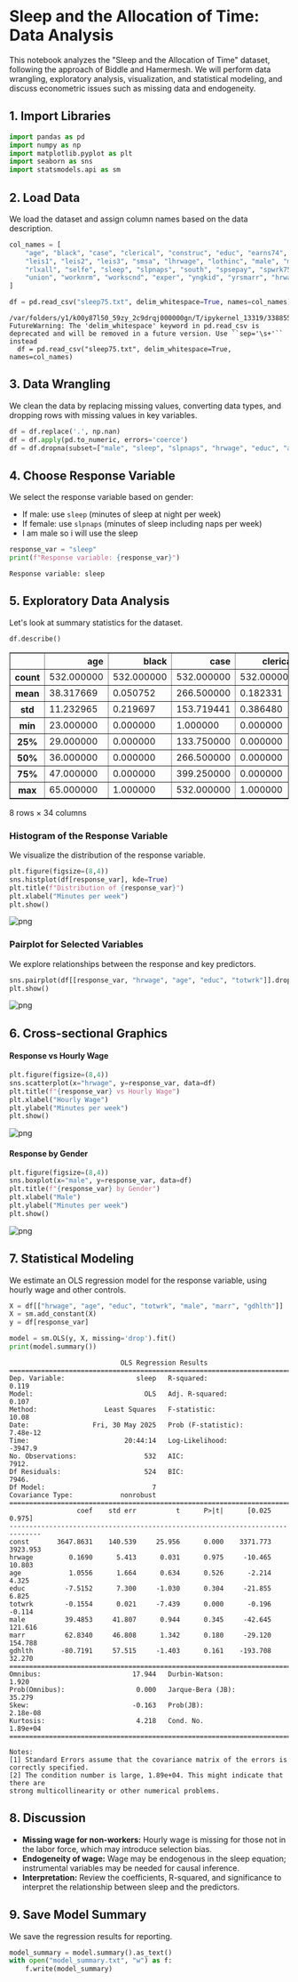 # Sleep and the Allocation of Time: Data Analysis

This notebook analyzes the "Sleep and the Allocation of Time" dataset, following the approach of Biddle and Hamermesh. We will perform data wrangling, exploratory analysis, visualization, and statistical modeling, and discuss econometric issues such as missing data and endogeneity.

## 1. Import Libraries


```python
import pandas as pd
import numpy as np
import matplotlib.pyplot as plt
import seaborn as sns
import statsmodels.api as sm
```

## 2. Load Data

We load the dataset and assign column names based on the data description.



```python
col_names = [
    "age", "black", "case", "clerical", "construc", "educ", "earns74", "gdhlth", "inlf",
    "leis1", "leis2", "leis3", "smsa", "lhrwage", "lothinc", "male", "marr", "prot",
    "rlxall", "selfe", "sleep", "slpnaps", "south", "spsepay", "spwrk75", "totwrk",
    "union", "worknrm", "workscnd", "exper", "yngkid", "yrsmarr", "hrwage", "agesq"
]

df = pd.read_csv("sleep75.txt", delim_whitespace=True, names=col_names)
```

    /var/folders/y1/k00y87l50_59zy_2c9drqj000000gn/T/ipykernel_13319/3388554324.py:8: FutureWarning: The 'delim_whitespace' keyword in pd.read_csv is deprecated and will be removed in a future version. Use ``sep='\s+'`` instead
      df = pd.read_csv("sleep75.txt", delim_whitespace=True, names=col_names)


## 3. Data Wrangling

We clean the data by replacing missing values, converting data types, and dropping rows with missing values in key variables.


```python
df = df.replace('.', np.nan)
df = df.apply(pd.to_numeric, errors='coerce')
df = df.dropna(subset=["male", "sleep", "slpnaps", "hrwage", "educ", "age"])
```

## 4. Choose Response Variable

We select the response variable based on gender:  
- If male: use `sleep` (minutes of sleep at night per week)  
- If female: use `slpnaps` (minutes of sleep including naps per week)
- I am male so i will use the sleep


```python
response_var = "sleep"
print(f"Response variable: {response_var}")
```

    Response variable: sleep


## 5. Exploratory Data Analysis

Let's look at summary statistics for the dataset.


```python
df.describe()
```




<div>
<style scoped>
    .dataframe tbody tr th:only-of-type {
        vertical-align: middle;
    }

    .dataframe tbody tr th {
        vertical-align: top;
    }

    .dataframe thead th {
        text-align: right;
    }
</style>
<table border="1" class="dataframe">
  <thead>
    <tr style="text-align: right;">
      <th></th>
      <th>age</th>
      <th>black</th>
      <th>case</th>
      <th>clerical</th>
      <th>construc</th>
      <th>educ</th>
      <th>earns74</th>
      <th>gdhlth</th>
      <th>inlf</th>
      <th>leis1</th>
      <th>...</th>
      <th>spwrk75</th>
      <th>totwrk</th>
      <th>union</th>
      <th>worknrm</th>
      <th>workscnd</th>
      <th>exper</th>
      <th>yngkid</th>
      <th>yrsmarr</th>
      <th>hrwage</th>
      <th>agesq</th>
    </tr>
  </thead>
  <tbody>
    <tr>
      <th>count</th>
      <td>532.000000</td>
      <td>532.000000</td>
      <td>532.000000</td>
      <td>532.000000</td>
      <td>532.000000</td>
      <td>532.000000</td>
      <td>532.000000</td>
      <td>532.000000</td>
      <td>532.0</td>
      <td>532.000000</td>
      <td>...</td>
      <td>532.000000</td>
      <td>532.000000</td>
      <td>532.000000</td>
      <td>532.000000</td>
      <td>532.000000</td>
      <td>532.000000</td>
      <td>532.000000</td>
      <td>532.000000</td>
      <td>532.000000</td>
      <td>532.000000</td>
    </tr>
    <tr>
      <th>mean</th>
      <td>38.317669</td>
      <td>0.050752</td>
      <td>266.500000</td>
      <td>0.182331</td>
      <td>0.030075</td>
      <td>12.731203</td>
      <td>9703.947368</td>
      <td>0.885338</td>
      <td>1.0</td>
      <td>4659.988722</td>
      <td>...</td>
      <td>0.524436</td>
      <td>2160.545113</td>
      <td>0.219925</td>
      <td>2130.272556</td>
      <td>30.272556</td>
      <td>19.586466</td>
      <td>0.140977</td>
      <td>11.176692</td>
      <td>5.082839</td>
      <td>1594.186090</td>
    </tr>
    <tr>
      <th>std</th>
      <td>11.232965</td>
      <td>0.219697</td>
      <td>153.719441</td>
      <td>0.386480</td>
      <td>0.170955</td>
      <td>2.693566</td>
      <td>8214.777772</td>
      <td>0.318913</td>
      <td>0.0</td>
      <td>892.359993</td>
      <td>...</td>
      <td>0.499873</td>
      <td>933.404842</td>
      <td>0.414585</td>
      <td>929.333193</td>
      <td>147.130248</td>
      <td>12.188339</td>
      <td>0.348326</td>
      <td>11.232971</td>
      <td>3.704385</td>
      <td>935.689295</td>
    </tr>
    <tr>
      <th>min</th>
      <td>23.000000</td>
      <td>0.000000</td>
      <td>1.000000</td>
      <td>0.000000</td>
      <td>0.000000</td>
      <td>1.000000</td>
      <td>0.000000</td>
      <td>0.000000</td>
      <td>1.0</td>
      <td>2090.000000</td>
      <td>...</td>
      <td>0.000000</td>
      <td>0.000000</td>
      <td>0.000000</td>
      <td>0.000000</td>
      <td>0.000000</td>
      <td>0.000000</td>
      <td>0.000000</td>
      <td>0.000000</td>
      <td>0.350000</td>
      <td>529.000000</td>
    </tr>
    <tr>
      <th>25%</th>
      <td>29.000000</td>
      <td>0.000000</td>
      <td>133.750000</td>
      <td>0.000000</td>
      <td>0.000000</td>
      <td>12.000000</td>
      <td>3500.000000</td>
      <td>1.000000</td>
      <td>1.0</td>
      <td>4102.750000</td>
      <td>...</td>
      <td>0.000000</td>
      <td>1611.000000</td>
      <td>0.000000</td>
      <td>1583.750000</td>
      <td>0.000000</td>
      <td>10.000000</td>
      <td>0.000000</td>
      <td>0.000000</td>
      <td>2.890002</td>
      <td>841.000000</td>
    </tr>
    <tr>
      <th>50%</th>
      <td>36.000000</td>
      <td>0.000000</td>
      <td>266.500000</td>
      <td>0.000000</td>
      <td>0.000000</td>
      <td>12.000000</td>
      <td>8250.000000</td>
      <td>1.000000</td>
      <td>1.0</td>
      <td>4595.000000</td>
      <td>...</td>
      <td>1.000000</td>
      <td>2300.000000</td>
      <td>0.000000</td>
      <td>2288.000000</td>
      <td>0.000000</td>
      <td>17.000000</td>
      <td>0.000000</td>
      <td>8.000000</td>
      <td>4.380000</td>
      <td>1296.000000</td>
    </tr>
    <tr>
      <th>75%</th>
      <td>47.000000</td>
      <td>0.000000</td>
      <td>399.250000</td>
      <td>0.000000</td>
      <td>0.000000</td>
      <td>15.000000</td>
      <td>13750.000000</td>
      <td>1.000000</td>
      <td>1.0</td>
      <td>5112.750000</td>
      <td>...</td>
      <td>1.000000</td>
      <td>2700.000000</td>
      <td>0.000000</td>
      <td>2652.250000</td>
      <td>0.000000</td>
      <td>29.000000</td>
      <td>0.000000</td>
      <td>18.250000</td>
      <td>6.210001</td>
      <td>2209.000000</td>
    </tr>
    <tr>
      <th>max</th>
      <td>65.000000</td>
      <td>1.000000</td>
      <td>532.000000</td>
      <td>1.000000</td>
      <td>1.000000</td>
      <td>17.000000</td>
      <td>42500.000000</td>
      <td>1.000000</td>
      <td>1.0</td>
      <td>7335.000000</td>
      <td>...</td>
      <td>1.000000</td>
      <td>6415.000000</td>
      <td>1.000000</td>
      <td>6415.000000</td>
      <td>1337.000000</td>
      <td>55.000000</td>
      <td>1.000000</td>
      <td>43.000000</td>
      <td>35.509990</td>
      <td>4225.000000</td>
    </tr>
  </tbody>
</table>
<p>8 rows × 34 columns</p>
</div>



### Histogram of the Response Variable

We visualize the distribution of the response variable.



```python
plt.figure(figsize=(8,4))
sns.histplot(df[response_var], kde=True)
plt.title(f"Distribution of {response_var}")
plt.xlabel("Minutes per week")
plt.show()
```


    
![png](main_files/main_12_0.png)
    


### Pairplot for Selected Variables

We explore relationships between the response and key predictors.



```python
sns.pairplot(df[[response_var, "hrwage", "age", "educ", "totwrk"]].dropna())
plt.show()
```


    
![png](main_files/main_14_0.png)
    



## 6. Cross-sectional Graphics

#### Response vs Hourly Wage


```python
plt.figure(figsize=(8,4))
sns.scatterplot(x="hrwage", y=response_var, data=df)
plt.title(f"{response_var} vs Hourly Wage")
plt.xlabel("Hourly Wage")
plt.ylabel("Minutes per week")
plt.show()
```


    
![png](main_files/main_16_0.png)
    



#### Response by Gender


```python
plt.figure(figsize=(8,4))
sns.boxplot(x="male", y=response_var, data=df)
plt.title(f"{response_var} by Gender")
plt.xlabel("Male")
plt.ylabel("Minutes per week")
plt.show()
```


    
![png](main_files/main_18_0.png)
    


## 7. Statistical Modeling

We estimate an OLS regression model for the response variable, using hourly wage and other controls.



```python
X = df[["hrwage", "age", "educ", "totwrk", "male", "marr", "gdhlth"]]
X = sm.add_constant(X)
y = df[response_var]

model = sm.OLS(y, X, missing='drop').fit()
print(model.summary())
```

                                OLS Regression Results                            
    ==============================================================================
    Dep. Variable:                  sleep   R-squared:                       0.119
    Model:                            OLS   Adj. R-squared:                  0.107
    Method:                 Least Squares   F-statistic:                     10.08
    Date:                Fri, 30 May 2025   Prob (F-statistic):           7.48e-12
    Time:                        20:44:14   Log-Likelihood:                -3947.9
    No. Observations:                 532   AIC:                             7912.
    Df Residuals:                     524   BIC:                             7946.
    Df Model:                           7                                         
    Covariance Type:            nonrobust                                         
    ==============================================================================
                     coef    std err          t      P>|t|      [0.025      0.975]
    ------------------------------------------------------------------------------
    const       3647.8631    140.539     25.956      0.000    3371.773    3923.953
    hrwage         0.1690      5.413      0.031      0.975     -10.465      10.803
    age            1.0556      1.664      0.634      0.526      -2.214       4.325
    educ          -7.5152      7.300     -1.030      0.304     -21.855       6.825
    totwrk        -0.1554      0.021     -7.439      0.000      -0.196      -0.114
    male          39.4853     41.807      0.944      0.345     -42.645     121.616
    marr          62.8340     46.808      1.342      0.180     -29.120     154.788
    gdhlth       -80.7191     57.515     -1.403      0.161    -193.708      32.270
    ==============================================================================
    Omnibus:                       17.944   Durbin-Watson:                   1.920
    Prob(Omnibus):                  0.000   Jarque-Bera (JB):               35.279
    Skew:                          -0.163   Prob(JB):                     2.18e-08
    Kurtosis:                       4.218   Cond. No.                     1.89e+04
    ==============================================================================
    
    Notes:
    [1] Standard Errors assume that the covariance matrix of the errors is correctly specified.
    [2] The condition number is large, 1.89e+04. This might indicate that there are
    strong multicollinearity or other numerical problems.


## 8. Discussion

- **Missing wage for non-workers:** Hourly wage is missing for those not in the labor force, which may introduce selection bias.
- **Endogeneity of wage:** Wage may be endogenous in the sleep equation; instrumental variables may be needed for causal inference.
- **Interpretation:** Review the coefficients, R-squared, and significance to interpret the relationship between sleep and the predictors.


## 9. Save Model Summary

We save the regression results for reporting.



```python
model_summary = model.summary().as_text()
with open("model_summary.txt", "w") as f:
    f.write(model_summary)
```
